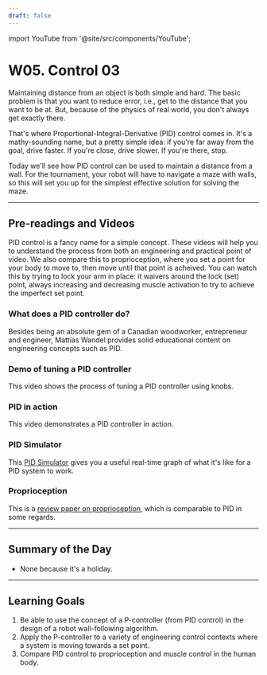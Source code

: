 ```yaml
---
draft: false
---
```


import YouTube from '@site/src/components/YouTube';


# W05. Control 03
Maintaining distance from an object is both simple and hard. The basic problem is that you want to reduce error, i.e., get to the distance that you want to be at. But, because of the physics of real world, you don't always get exactly there.

That's where Proportional-Integral-Derivative (PID) control comes in. It's a mathy-sounding name, but a pretty simple idea: if you're far away from the goal, drive faster. If you're close, drive slower. If you're there, stop.

Today we'll see how PID control can be used to maintain a distance from a wall. For the tournament, your robot will have to navigate a maze with walls, so this will set you up for the simplest effective solution for solving the maze.

---
## Pre-readings and Videos
PID control is a fancy name for a simple concept. These videos will help you to understand the process from both an engineering and practical point of video. We also compare this to proprioception, where you set a point for your body to move to, then move until that point is acheived. You can watch this by trying to lock your arm in place: it waivers around the lock (set) point, always increasing and decreasing muscle activation to try to achieve the imperfect set point.


### What does a PID controller do?

<YouTube id="qC7hrYJVvD8" />
Besides being an absolute gem of a Canadian woodworker, entrepreneur and engineer, Mattias Wandel provides solid educational content on engineering concepts such as PID.

### Demo of tuning a PID controller
<YouTube id="qKy98Cbcltw" />
This video shows the process of tuning a PID controller using knobs.

### PID in action
<YouTube id="oy58S4beC9c" />
This video demonstrates a PID controller in action. 

### PID Simulator
This [PID Simulator](https://grauonline.de/alexwww/ardumower/pid/pid.html) gives you a useful real-time graph of what it's like for a PID system to work.

### Proprioception
This is a [review paper on proprioception](https://journals.physiology.org/doi/full/10.1152/physrev.00048.2011), which is comparable to PID in some regards.


---
## Summary of the Day

<!-- - **Activity**. [E](/teaching/activities/elastic-pid.md). -->
- None because it's a holiday.

---
## Learning Goals
1. Be able to use the concept of a P-controller (from PID control) in the design of a robot wall-following algorithm.
2. Apply the P-controller to a variety of engineering control contexts where a system is moving towards a set point.
3. Compare PID control to proprioception and muscle control in the human body.